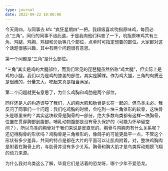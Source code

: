 ```yaml
---
type: journal
date: 2022-09-22 10:00:00
---
```


今天周四，与同事去 kfc “疯狂星期四”一把。我超级喜欢吮指原味鸡，每回必点“三角”。同行的同事不谙此道，于是我向他们科普了一下，吮指原味鸡共有三角、鸡腿、鸡胸、鸡翅和旁肋等几个部位，点单时可指定想要的部位。大家都对这个话题很感兴趣，其中有两个问题很有意思。

第一个问题是“三角”是什么部位。

“三角”其实是鸡的大腿部位，而我们常见的琵琶腿虽然俗称“鸡大腿”，但实际上是鸡的小腿。我们以为是鸡的膝盖的部位，其实是脚踝。作为鸡大腿，三角的肉质还是很嫩的，分量又大，吃起来真是相当满足。

第二个问题就更有意思了，为什么鸡胸和鸡肋是两个部位。

同样还是人的构造误导了我们，人的胸大肌和肋骨是长在一起的，但鸟类未必。我反问了同事们一个问题：我们吃鸡胸的时候，会吃到一块三角锥形的软骨，这块骨头是哪里来的？其实这块软骨是胸骨的一部分，绝大多数鸟类都有这样一块胸骨，位置在贯穿胸部到腹部。哺乳动物腹部是没有骨头保护的（可能为怀孕留空间？），所以鸟类的胸骨对于我们来说是反直觉的。胸骨与鸡胸肉有什么关系呢？还记得胸骨的形状吗？鸡胸骨是三角椎形的，像鸽子的可能更扁平一点，不管这个形状有多少差异，共同的特点是都在大片的平面可以让肌肉附着。对，整块鸡胸肉是附着在胸骨上的，与肋骨并没有多少关系。胸骨和胸大肌才是鸟类挥动翅膀飞翔的动力来源。

为什么我对鸟类这么了解，毕竟它们是活着的恐龙呀，哪个少年不爱恐龙。
